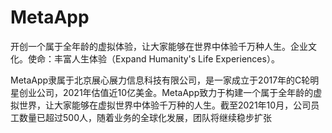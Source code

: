 # 

# MetaApp

开创一个属于全年龄的虚拟体验，让大家能够在世界中体验千万种人生。企业文化。使命：丰富人生体验（Expand Humanity's Life Experiences）。

MetaApp隶属于北京展心展力信息科技有限公司，是一家成立于2017年的C轮明星创业公司，2021年估值近10亿美金。MetaApp致力于构建一个属于全年龄的虚拟世界，让大家能够在虚拟世界中体验千万种的人生。截至2021年10月，公司员工数量已超过500人，随着业务的全球化发展，团队将继续稳步扩张

